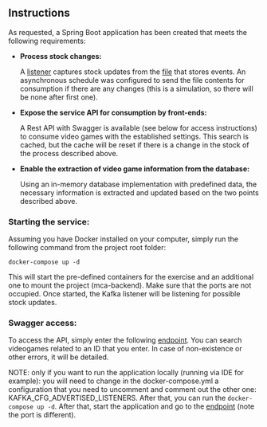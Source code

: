 ## Instructions
As requested, a Spring Boot application has been created that meets the following requirements:
- **Process stock changes:**

  A [listener](src/main/java/com/mca/infrastructure/event/KafkaMessageListener.java) captures stock updates from the [file](src/main/resources/events.csv) that stores events. An asynchronous schedule was configured to send the file contents for consumption if there are any changes (this is a simulation, so there will be none after first one).
- **Expose the service API for consumption by front-ends:**

  A Rest API with Swagger is available (see below for access instructions) to consume video games with the established settings. This search is cached, but the cache will be reset if there is a change in the stock of the process described above.
- **Enable the extraction of video game information from the database:**

  Using an in-memory database implementation with predefined data, the necessary information is extracted and updated based on the two points described above.

### Starting the service:
Assuming you have Docker installed on your computer, simply run the following command from the project root folder:

`docker-compose up -d`

This will start the pre-defined containers for the exercise and an additional one to mount the project (mca-backend).
Make sure that the ports are not occupied. Once started, the Kafka listener will be listening for possible stock updates.

### Swagger access:
To access the API, simply enter the following [endpoint](http://localhost:8081/swagger-ui/index.html).
You can search videogames related to an ID that you enter. In case of non-existence or other errors, it will be detailed.


NOTE: only if you want to run the application locally (running via IDE for example):
you will need to change in the docker-compose.yml a configuration that you need to uncomment and comment out the other one: KAFKA_CFG_ADVERTISED_LISTENERS. After that, you can run the `docker-compose up -d`. After that, start the application and go to the [endpoint](http://localhost:8080/swagger-ui/index.html) (note the port is different).
